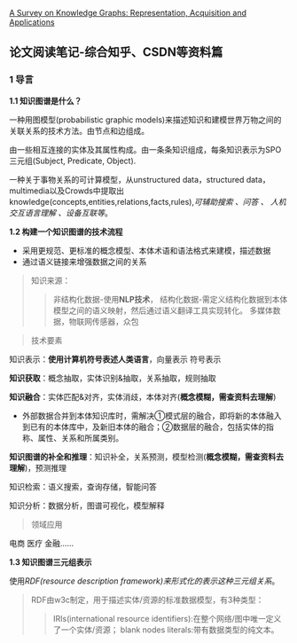 [A Survey on Knowledge Graphs: Representation, Acquisition and Applications](https://arxiv.org/pdf/2002.00388.pdf)
## 论文阅读笔记-综合知乎、CSDN等资料篇
### 1 导言
**1.1 知识图谱是什么？**

一种用图模型(probabilistic graphic models)来描述知识和建模世界万物之间的关联关系的技术方法。由节点和边组成。

由一些相互连接的实体及其属性构成。由一条条知识组成，每条知识表示为SPO三元组(Subject, Predicate, Object).

一种关于事物关系的可计算模型，从unstructured data，structured data，multimedia以及Crowds中提取出knowledge(concepts,entities,relations,facts,rules),*可辅助搜索 、问答 、 人机交互语言理解 、设备互联等*。 

**1.2 构建一个知识图谱的技术流程**

* 采用更规范、更标准的概念模型、本体术语和语法格式来建模，描述数据
* 通过语义链接来增强数据之间的关系

> 知识来源：
>> 非结构化数据-使用**NLP技术**，
>> 结构化数据-需定义结构化数据到本体模型之间的语义映射，然后通过语义翻译工具实现转化。
>> 多媒体数据，物联网传感器，众包

> 技术要素

知识表示：**使用计算机符号表述人类语言**，向量表示  符号表示

**知识获取**：概念抽取，实体识别&抽取，关系抽取，规则抽取

**知识融合**：实体匹配&对齐，实体消歧，本体对齐(**概念模糊，需查资料去理解**)
* 外部数据合并到本体知识库时，需解决①模式层的融合，即将新的本体融入到已有的本体库中，及新旧本体的融合；②数据层的融合，包括实体的指称、属性、关系和所属类别。

**知识图谱的补全和推理**：知识补全，关系预测，模型检测(**概念模糊，需查资料去理解**)，预测推理

知识检索：语义搜索，查询存储，智能问答

知识分析：数据分析，图谱可视化，模型解释

> 领域应用

电商 医疗 金融……

**1.3 知识图谱三元组表示**

使用*RDF(resource description framework)来形式化的表示这种三元组关系*。
> RDF由w3c制定，用于描述实体/资源的标准数据模型，有3种类型：
>> IRIs(international resource identifiers):在整个网络/图中唯一定义了一个实体/资源；
>> blank nodes
>> literals:带有数据类型的纯文本。

